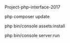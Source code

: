 Project-php-interface-2017

php composer update

php bin/console assets:install

php bin/console server:run